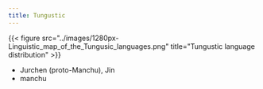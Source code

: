 ```yaml
---
title: Tungustic
---
```


{{< figure src="../images/1280px-Linguistic_map_of_the_Tungusic_languages.png" title="Tungustic language distribution" >}}

- Jurchen (proto-Manchu), Jin 
- manchu
